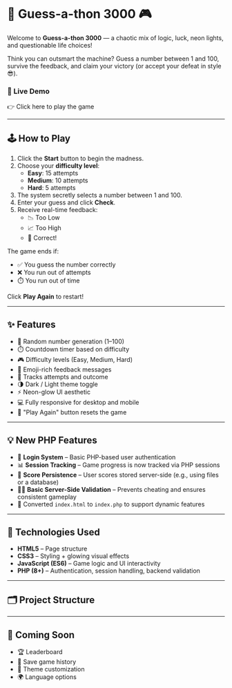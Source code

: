 # 🔢 Guess-a-thon 3000 🎮

Welcome to **Guess-a-thon 3000** — a chaotic mix of logic, luck, neon lights, and questionable life choices!

Think you can outsmart the machine? Guess a number between 1 and 100, survive the feedback, and claim your victory (or accept your defeat in style 😎).

### 🔗 Live Demo
👉 Click here to play the game

---

## 🕹️ How to Play

1. Click the **Start** button to begin the madness.
2. Choose your **difficulty level**:
   - **Easy**: 15 attempts
   - **Medium**: 10 attempts
   - **Hard**: 5 attempts
3. The system secretly selects a number between 1 and 100.
4. Enter your guess and click **Check**.
5. Receive real-time feedback:
   - 📉 Too Low
   - 📈 Too High
   - 🎉 Correct!

The game ends if:
- ✅ You guess the number correctly
- ❌ You run out of attempts
- ⏱️ You run out of time

Click **Play Again** to restart!

---

## ✨ Features

- 🎯 Random number generation (1–100)
- ⏱️ Countdown timer based on difficulty
- 🎮 Difficulty levels (Easy, Medium, Hard)
- 💬 Emoji-rich feedback messages
- 🔢 Tracks attempts and outcome
- 🌗 Dark / Light theme toggle
- ⚡ Neon-glow UI aesthetic
- 💻 Fully responsive for desktop and mobile
- 🔁 "Play Again" button resets the game

---

## 💡 New PHP Features

- 🔐 **Login System** – Basic PHP-based user authentication
- 📊 **Session Tracking** – Game progress is now tracked via PHP sessions
- 💾 **Score Persistence** – User scores stored server-side (e.g., using files or a database)
- 🕵️‍♂️ **Basic Server-Side Validation** – Prevents cheating and ensures consistent gameplay
- 📁 Converted `index.html` to `index.php` to support dynamic features

---

## 🧠 Technologies Used

- **HTML5** – Page structure
- **CSS3** – Styling + glowing visual effects
- **JavaScript (ES6)** – Game logic and UI interactivity
- **PHP (8+)** – Authentication, session handling, backend validation

---

## 🗂️ Project Structure





---

## 🚀 Coming Soon

- 🏆 Leaderboard
- 🧾 Save game history
- 🎨 Theme customization
- 🌍 Language options


